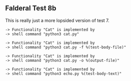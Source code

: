 Falderal Test 8b
----------------

This is really just a more lopsided version of test 7.

    -> Functionality "Cat" is implemented by
    -> shell command "python3 cat.py"

    -> Functionality "Cat" is implemented by
    -> shell command "python3 cat.py -f %(test-body-file)"

    -> Functionality "Cat" is implemented by
    -> shell command "python3 cat.py -o %(output-file)"

    -> Functionality "Cat" is implemented by
    -> shell command "python3 echo.py %(test-body-text)"

